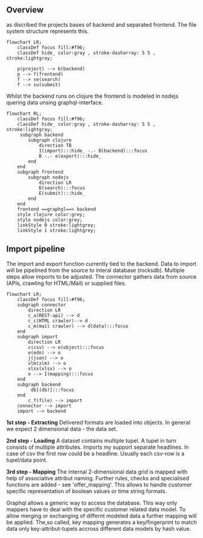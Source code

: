 ## Overview

as discribed the projects bases of backend and separated frontend. The file system structure represents this.

```mermaid
flowchart LR;
    classDef focus fill:#f96;
    classDef hide_ color:gray , stroke-dasharray: 5 5 , stroke:lightgray;

    p(project) --> b(backend)
    p --> f(frontend)
    f --> se(search)
    f --> su(submit)

```

Whilst the backend runs on clojure the frontend is modeled in nodejs quering data unsing graphql-interface.

```mermaid
flowchart RL;
    classDef focus fill:#f96;
    classDef hide_ color:gray , stroke-dasharray: 5 5 , stroke:lightgray;
     subgraph backend
        subgraph clojure
            direction TB
            I(import):::hide_ -.- B(backend):::focus
            B -.- e(export):::hide_
        end
    end
    subgraph frontend
        subgraph nodejs
            direction LR
            D(search):::focus
            E(submit):::hide_
        end
    end
    frontend ==graphql==> backend
    style clojure color:grey;
    style nodejs color:grey;
    linkStyle 0 stroke:lightgrey;
    linkStyle 1 stroke:lightgrey;
```

## Import pipeline

The import and export function currently tied to the backend. Data to import will be pipelined from the source to interal database (rocksdb). Multiple steps allow imports to be adjusted. The connector gathers data from source (APIs, crawling for HTML/Mail) or supplied files.

```mermaid
flowchart LR;
    classDef focus fill:#f96;
    subgraph connector
        direction LR
        c_a(REST-api) --> d
        c_c(HTML crawler)--> d
        c_m(mail crawler) --> d(data):::focus
    end
    subgraph import
        direction LR
        c(csv) --> o(object):::focus
        e(edn) --> o
        j(json) --> o
        xlm(xlm) --> o
        xlsx(xlsx) --> o
        o --> I(mapping):::focus
    end
    subgraph backend
         db[(db)]:::focus
    end
        c_f(file) --> import
    connector --> import
    import --> backend
```


**1st step - Extracting** Delivered formats are loaded into objects. In general we expect 2 dimensional data - the data set.

**2nd step - Loading** A dataset contains multiple tupel. A tupel in turn consists of multiple attributes. Imports my support separate headlines. In case of csv the first row could be a headline. Usually each csv-row is a tupel/data point.  

**3rd step - Mapping** The internal 2-dimensional data grid is mapped with help of associative attribut naming. Further rules, checks and specialised functions are added - see 'offer_mapping'. This allows to handle customer specific representation of boolean values or time string formats.

Graphql allows a generic way to access the database. This way only mappers have to deal with the specific customer related data model. To allow merging or exchanging of differnt modeled data a further mapping will be applied. The,so called, key mapping generates a key/fingerprint to match data only key-attribut-tupels accross different data models by hash value.
